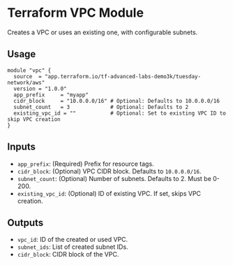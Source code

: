 # Terraform VPC Module

Creates a VPC or uses an existing one, with configurable subnets.

## Usage
```hcl
module "vpc" {
  source  = "app.terraform.io/tf-advanced-labs-demo3k/tuesday-network/aws"
  version = "1.0.0"
  app_prefix     = "myapp"
  cidr_block     = "10.0.0.0/16" # Optional: Defaults to 10.0.0.0/16
  subnet_count   = 3             # Optional: Defaults to 2
  existing_vpc_id = ""           # Optional: Set to existing VPC ID to skip VPC creation
}
```

## Inputs
- `app_prefix`: (Required) Prefix for resource tags.
- `cidr_block`: (Optional) VPC CIDR block. Defaults to `10.0.0.0/16`.
- `subnet_count`: (Optional) Number of subnets. Defaults to 2. Must be 0-200.
- `existing_vpc_id`: (Optional) ID of existing VPC. If set, skips VPC creation.

## Outputs
- `vpc_id`: ID of the created or used VPC.
- `subnet_ids`: List of created subnet IDs.
- `cidr_block`: CIDR block of the VPC.
